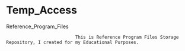 # Temp_Access
Reference_Program_Files

                              This is Reference Program Files Storage Repository, I created for my Educational Purposes.
